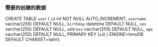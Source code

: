 ### 需要的创建的数据
 CREATE TABLE `user` (
   `id` int NOT NULL AUTO_INCREMENT,
   `username` varchar(255) DEFAULT NULL,
   `birthday` datetime DEFAULT NULL,
   `sex` varchar(255) DEFAULT NULL,
   `address` varchar(255) DEFAULT NULL,
   `age` varchar(255) DEFAULT NULL,
   PRIMARY KEY (`id`)
 ) ENGINE=InnoDB  DEFAULT CHARSET=latin1;